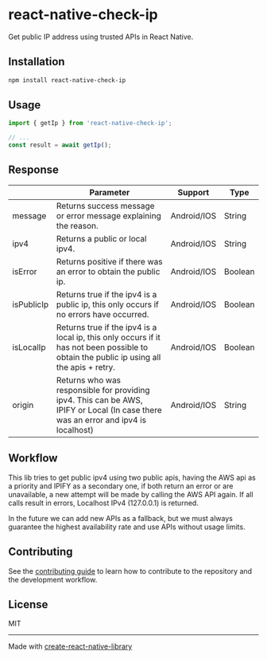 # react-native-check-ip

Get public IP address using trusted APIs in React Native.

## Installation

```sh
npm install react-native-check-ip
```

## Usage

```js
import { getIp } from 'react-native-check-ip';

// ...
const result = await getIp();
```

## Response

|            | Parameter                                                                                                                                | Support     | Type    |
| ---------- | ---------------------------------------------------------------------------------------------------------------------------------------- | ----------- | ------- |
| message    | Returns success message or error message explaining the reason.                                                                          | Android/IOS | String  |
| ipv4       | Returns a public or local ipv4.                                                                                                          | Android/IOS | String  |
| isError    | Returns positive if there was an error to obtain the public ip.                                                                          | Android/IOS | Boolean |
| isPublicIp | Returns true if the ipv4 is a public ip, this only occurs if no errors have occurred.                                                    | Android/IOS | Boolean |
| isLocalIp  | Returns true if the ipv4 is a local ip, this only occurs if it has not been possible to obtain the public ip using all the apis + retry. | Android/IOS | Boolean |
| origin     | Returns who was responsible for providing ipv4. This can be AWS, IPIFY or Local (In case there was an error and ipv4 is localhost)       | Android/IOS | String  |

## Workflow

This lib tries to get public ipv4 using two public apis, having the AWS api as a priority and IPIFY as a secondary one, if both return an error or are unavailable, a new attempt will be made by calling the AWS API again. If all calls result in errors, Localhost IPv4 (127.0.0.1) is returned.

In the future we can add new APIs as a fallback, but we must always guarantee the highest availability rate and use APIs without usage limits.

## Contributing

See the [contributing guide](CONTRIBUTING.md) to learn how to contribute to the repository and the development workflow.

## License

MIT

---

Made with [create-react-native-library](https://github.com/callstack/react-native-builder-bob)
